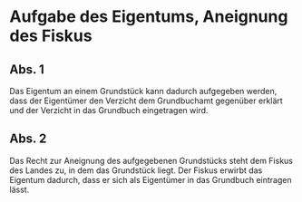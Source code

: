 # Aufgabe des Eigentums, Aneignung des Fiskus



## Abs. 1

 Das Eigentum an einem Grundstück kann dadurch aufgegeben werden, dass der Eigentümer den Verzicht dem Grundbuchamt gegenüber erklärt und der Verzicht in das Grundbuch eingetragen wird.

## Abs. 2

 Das Recht zur Aneignung des aufgegebenen Grundstücks steht dem Fiskus des Landes zu, in dem das Grundstück liegt. Der Fiskus erwirbt das Eigentum dadurch, dass er sich als Eigentümer in das Grundbuch eintragen lässt. 

